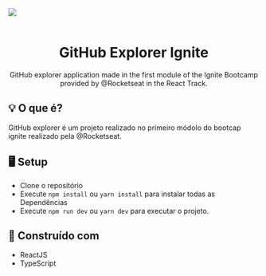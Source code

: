 <img src="https://user-images.githubusercontent.com/48488097/110561055-c7281d00-8125-11eb-93a7-0e6419c4e942.png" align="center" />

</br>
</br>

<h1 align="center">GitHub Explorer Ignite</h1>
<p align="center">GitHub explorer application made in the first module of the Ignite Bootcamp provided by @Rocketseat in the React Track.</p>

## 💡 O que é?
GitHub explorer é um projeto realizado no primeiro módolo do bootcap ignite realizado pela @Rocketseat.

## 🖥 Setup
- Clone o repositório 
- Execute `npm install` ou `yarn install` para instalar todas as Dependências  
- Execute `npm run dev` ou `yarn dev` para executar o projeto.

## 🚧 Construído com
- ReactJS
- TypeScript
